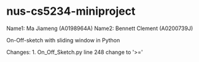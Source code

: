 # nus-cs5234-miniproject
Name1: Ma Jiameng (A0198964A)
Name2: Bennett Clement (A0200739J)

On-Off-sketch with sliding window in Python

Changes:
	1. On_Off_Sketch.py line 248 change to '>='
